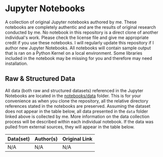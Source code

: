 # Jupyter Notebooks
A collection of original Jupyter notebooks authored by me. These notebooks are completely authentic and are the results of original research conducted by me. No notebook in this repository is a direct clone of another individual's work. Please check the license file and give me appropriate credit if you use these notebooks. I will regularly update this repository if I author new Jupyter Notebooks. All notebooks will contain sample output that is ran on a Python Kernel on a local environment. Some libraries included in the notebook may be missing for you and therefore may need installation. 

## Raw & Structured Data 
All data (both raw and structured datasets) referenced in the Jupyter Notebooks are located in the [notebooks/data](notebooks/data) folder. This is for your convenience as when you clone the repository, all the relative directory references stated in the notebooks are preserved. Assuming the dataset does not appear in the table below, all data presented in the `data` folder linked above is collected by me. More information on the data collection process will be described within each individual notebook. If the data was pulled from external sources, they will appear in the table below.

| Data(set) | Author(s) | Original Link |
| --- | --- | --- |
| N/A | N/A | N/A |
